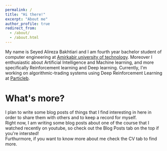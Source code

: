 ```yaml
---
permalink: /
title: "Hi there!"
excerpt: "About me"
author_profile: true
redirect_from: 
  - /about/
  - /about.html
---
```


My name is Seyed Alireza Bakhtiari and I am fourth year bachelor student of computer engineering at [Amirkabir university of technology](https://aut.ac.ir/en).
Moreover I enthusiastic about Artificial Intelligence and Machine learning, and more specifically Reinforcement learning and Deep learning.
Currently, I'm working on algorithmic-trading systems using Deep Reinforcement Learning at [Particleb](http://particleb.ai/).


What's more?
======
I plan to write some blog posts of things that I find interesting in here in order to share them with others and to keep a record for myself.\
Right now, I am writing some blog posts about one of the course that I watched recently on youtube, so check out the Blog Posts tab on the top if you're intersted!\
Furthurmore, if you want to know more about me check the CV tab to find more.